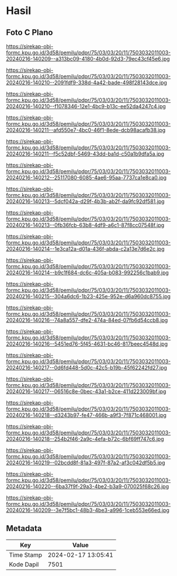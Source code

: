 # Hasil

## Foto C Plano

https://sirekap-obj-formc.kpu.go.id/3d58/pemilu/pdpr/75/03/03/20/11/7503032011003-20240216-140209--a313bc09-4180-4b0d-92d3-79ec43cf45e6.jpg

https://sirekap-obj-formc.kpu.go.id/3d58/pemilu/pdpr/75/03/03/20/11/7503032011003-20240216-140210--2091fdf9-338d-4a42-bade-498f28143dce.jpg

https://sirekap-obj-formc.kpu.go.id/3d58/pemilu/pdpr/75/03/03/20/11/7503032011003-20240216-140210--f1078346-12e1-4bc9-b13c-ee52da4247c4.jpg

https://sirekap-obj-formc.kpu.go.id/3d58/pemilu/pdpr/75/03/03/20/11/7503032011003-20240216-140211--afd550e7-4bc0-46f1-8ede-dcb98acafb38.jpg

https://sirekap-obj-formc.kpu.go.id/3d58/pemilu/pdpr/75/03/03/20/11/7503032011003-20240216-140211--f5c52dbf-5469-43dd-ba1d-c50a1b9dfa5a.jpg

https://sirekap-obj-formc.kpu.go.id/3d58/pemilu/pdpr/75/03/03/20/11/7503032011003-20240216-140212--25117080-6085-4ae6-95aa-7737ca1e8ca0.jpg

https://sirekap-obj-formc.kpu.go.id/3d58/pemilu/pdpr/75/03/03/20/11/7503032011003-20240216-140213--5dcf042a-d29f-4b3b-ab2f-da9fc92df581.jpg

https://sirekap-obj-formc.kpu.go.id/3d58/pemilu/pdpr/75/03/03/20/11/7503032011003-20240216-140213--0fb36fcb-63b8-4df9-a6c1-87f8cc07548f.jpg

https://sirekap-obj-formc.kpu.go.id/3d58/pemilu/pdpr/75/03/03/20/11/7503032011003-20240216-140214--1e3ca12a-d01a-436f-abda-c2a13e7d6e2c.jpg

https://sirekap-obj-formc.kpu.go.id/3d58/pemilu/pdpr/75/03/03/20/11/7503032011003-20240216-140214--b9c1f684-dc6c-405a-b083-992256c1bab9.jpg

https://sirekap-obj-formc.kpu.go.id/3d58/pemilu/pdpr/75/03/03/20/11/7503032011003-20240216-140215--304a6dc6-1b23-425e-952e-d6a960dc8755.jpg

https://sirekap-obj-formc.kpu.go.id/3d58/pemilu/pdpr/75/03/03/20/11/7503032011003-20240216-140216--74a8a557-dfe2-474a-84ed-07fb6d54ccb8.jpg

https://sirekap-obj-formc.kpu.go.id/3d58/pemilu/pdpr/75/03/03/20/11/7503032011003-20240216-140216--5451ed76-5f45-4631-bc46-817beec4548d.jpg

https://sirekap-obj-formc.kpu.go.id/3d58/pemilu/pdpr/75/03/03/20/11/7503032011003-20240216-140217--0d6fd448-5d0c-42c5-b19b-45f62242fd27.jpg

https://sirekap-obj-formc.kpu.go.id/3d58/pemilu/pdpr/75/03/03/20/11/7503032011003-20240216-140217--06516c8e-0bec-43a1-b2ce-411d223009bf.jpg

https://sirekap-obj-formc.kpu.go.id/3d58/pemilu/pdpr/75/03/03/20/11/7503032011003-20240216-140218--d3243b97-fe47-466b-a9f3-7f871c468001.jpg

https://sirekap-obj-formc.kpu.go.id/3d58/pemilu/pdpr/75/03/03/20/11/7503032011003-20240216-140218--254b2f46-2a9c-4efa-b72c-6bf69ff747c6.jpg

https://sirekap-obj-formc.kpu.go.id/3d58/pemilu/pdpr/75/03/03/20/11/7503032011003-20240216-140219--02bcdd8f-81a3-497f-87a2-af3c042df5b5.jpg

https://sirekap-obj-formc.kpu.go.id/3d58/pemilu/pdpr/75/03/03/20/11/7503032011003-20240216-140220--6ba37f9f-29a3-4be2-b3a9-070025f68c26.jpg

https://sirekap-obj-formc.kpu.go.id/3d58/pemilu/pdpr/75/03/03/20/11/7503032011003-20240216-140209--3e7f5bc1-48b3-4be3-a996-1ceb553e66ed.jpg


## Metadata

| Key        | Value               |
| ---------- | ------------------- |
| Time Stamp | 2024-02-17 13:05:41 |
| Kode Dapil | 7501                |



